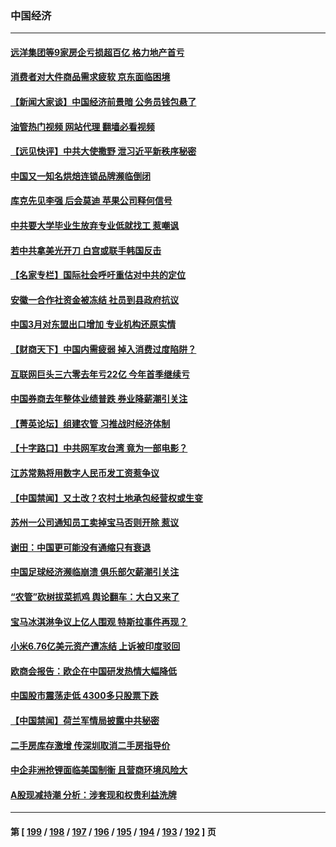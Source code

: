 ### 中国经济
---
#### [远洋集团等9家房企亏损超百亿 格力地产首亏](../../pages/ncid283/n13980901.md?04251245) 
#### [消费者对大件商品需求疲软 京东面临困境](../../pages/ncid283/n13980803.md?04251245) 
#### [【新闻大家谈】中国经济前景暗 公务员钱包悬了](../../pages/ncid283/n13980622.md?04251245) 
#### [油管热门视频 网站代理 翻墙必看视频](http://138.2.39.72:81/youtube.html?epic-marker?04251245)
#### [【远见快评】中共大使撒野 泄习近平新秩序秘密](../../pages/ncid283/n13980577.md?04251245) 
#### [中国又一知名烘焙连锁品牌濒临倒闭](../../pages/ncid283/n13979973.md?04251245) 
#### [库克先见李强 后会莫迪 苹果公司释何信号](../../pages/ncid283/n13979826.md?04251245) 
#### [中共要大学毕业生放弃专业低就找工 惹嘲讽](../../pages/ncid283/n13980033.md?04251245) 
#### [若中共拿美光开刀 白宫或联手韩国反击](../../pages/ncid283/n13979985.md?04251245) 
#### [【名家专栏】国际社会呼吁重估对中共的定位](../../pages/ncid283/n13979320.md?04251245) 
#### [安徽一合作社资金被冻结 社员到县政府抗议](../../pages/ncid283/n13979610.md?04251245) 
#### [中国3月对东盟出口增加 专业机构还原实情](../../pages/ncid283/n13977629.md?04251245) 
#### [【财商天下】中国内需疲弱 掉入消费过度陷阱？](../../pages/ncid283/n13979257.md?04251245) 
#### [互联网巨头三六零去年亏22亿 今年首季继续亏](../../pages/ncid283/n13979282.md?04251245) 
#### [中国券商去年整体业绩普跌 券业降薪潮引关注](../../pages/ncid283/n13979256.md?04251245) 
#### [【菁英论坛】组建农管 习推战时经济体制](../../pages/ncid283/n13979271.md?04251245) 
#### [【十字路口】中共网军攻台湾 竟为一部电影？](../../pages/ncid283/n13979067.md?04251245) 
#### [江苏常熟将用数字人民币发工资惹争议](../../pages/ncid283/n13978976.md?04251245) 
#### [【中国禁闻】又土改？农村土地承包经营权或生变](../../pages/ncid283/n13978604.md?04251245) 
#### [苏州一公司通知员工卖掉宝马否则开除 惹议](../../pages/ncid283/n13978919.md?04251245) 
#### [谢田：中国更可能没有通缩只有衰退](../../pages/ncid283/n13978892.md?04251245) 
#### [中国足球经济濒临崩溃 俱乐部欠薪潮引关注](../../pages/ncid283/n13978583.md?04251245) 
#### [“农管”砍树拔菜抓鸡 舆论翻车：大白又来了](../../pages/ncid283/n13976688.md?04251245) 
#### [宝马冰淇淋争议上亿人围观 特斯拉事件再现？](../../pages/ncid283/n13978425.md?04251245) 
#### [小米6.76亿美元资产遭冻结 上诉被印度驳回](../../pages/ncid283/n13978509.md?04251245) 
#### [欧商会报告：欧企在中国研发热情大幅降低](../../pages/ncid283/n13978472.md?04251245) 
#### [中国股市震荡走低 4300多只股票下跌](../../pages/ncid283/n13978305.md?04251245) 
#### [【中国禁闻】荷兰军情局披露中共秘密](../../pages/ncid283/n13977734.md?04251245) 
#### [二手房库存激增 传深圳取消二手房指导价](../../pages/ncid283/n13977982.md?04251245) 
#### [中企非洲抢锂面临美国制衡 且营商环境风险大](../../pages/ncid283/n13977971.md?04251245) 
#### [A股现减持潮 分析：涉套现和权贵利益洗牌](../../pages/ncid283/n13977934.md?04251245) 

---
#### 第 [ [199](./199.md?04251245) / [198](./198.md?04251245) / [197](./197.md?04251245) / [196](./196.md?04251245) / [195](./195.md?04251245) / [194](./194.md?04251245) / [193](./193.md?04251245) / [192](./192.md?04251245) ] 页
